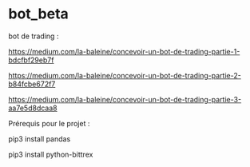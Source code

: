 # bot_beta
bot de trading : 

https://medium.com/la-baleine/concevoir-un-bot-de-trading-partie-1-bdcfbf29eb7f

https://medium.com/la-baleine/concevoir-un-bot-de-trading-partie-2-b84fcbe672f7

https://medium.com/la-baleine/concevoir-un-bot-de-trading-partie-3-aa7e5d8dcaa8


Prérequis pour le projet : 

pip3 install pandas 

pip3 install python-bittrex
